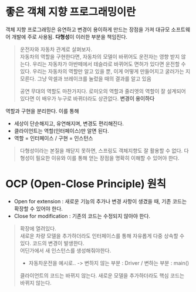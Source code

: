 # 좋은 객체 지향 프로그래밍이란

객체 지향 프로그래밍은 유연하고 변경이 용이하게 만드는 장점을 가져 대규모 소프트웨어 개발에 주로 사용됨.
**다형성**이 이러한 부분을 책임진다.

> 운전자와 자동차 관계로 살펴보자.  
> 자동차의 역할을 구현한다면, 자동차의 모델이 바뀌어도 운전자는 영향 받지 않는다.
> 우리는 자동차가 아반떼에서 테슬라로 바뀌어도 면허가 있다면 운전할 수 있다.
> 우리는 자동차의 역할만 알고 있을 뿐, 이게 어떻게 만들어지고 굴러가는 지 모른다. 그냥 악셀과 브레이크를 눌렀을 때의 결과를 알고 있음
> 
> 공연 무대의 역할도 마찬가지다. 로미오의 역할과 줄리엣의 역할이 잘 설계되어있다면
> 이 배우가 누구로 바뀌더라도 상관없다. **변경이 용이하다**

역할과 구현을 분리한다. 이를 통해
- 세상이 단순해지고, 유연해지며, 변경도 편리해진다.
- 클라이언트는 역할(인터페이스)만 알면 된다.
- 역할 = 인터페이스 / 구현 = 인스턴스

> 다형성이라는 본질을 깨닫지 못하면, 스프링도 객체지향도 잘 활용할 수 없다.
> 다형성이 필요한 이유와 이를 통해 얻는 장점을 명확히 이해할 수 있어야 한다.


# OCP (Open-Close Principle) 원칙
- Open for extension : 새로운 기능의 추가나 변경 사항이 생겼을 때, 기존 코드는 확장할 수 있어야 한다.
- Close for modification : 기존의 코드는 수정되지 않아야 한다.

> 확장에 열려있다.  
> 새로운 차량 모델을 추가하더라도 인터페이스를 통해 자유롭게 다중 상속할 수 있다.
> 코드의 변경이 발생한다.  
> 어딘가에서 새 인스턴스를 생성해줘야한다.
> - 자동차운전을 예시로.. -> 변하지 않는 부분 : Driver / 변하는 부분 : main()
> 
> 클라이언트의 코드는 바뀌지 않는다. 새로운 모델을 추가하더라도 핵심 코드는 바뀌지 않는다.